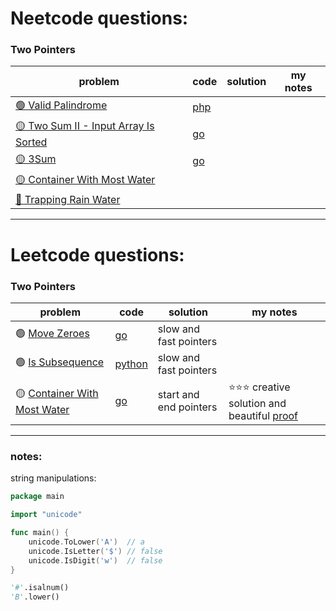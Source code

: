 # Neetcode questions:

### Two Pointers

| problem                                                                                                  | code                                                                                                  | solution | my notes |
| -------------------------------------------------------------------------------------------------------- | ----------------------------------------------------------------------------------------------------- | -------- | -------- |
| [🟢 Valid Palindrome](https://leetcode.com/problems/valid-palindrome/)                                   | [php](https://github.com/shayansm2/leetcodeSolutions/blob/main/src/easy/ValidPalindrome.php)          |
| [🟡 Two Sum II - Input Array Is Sorted](https://leetcode.com/problems/two-sum-ii-input-array-is-sorted/) | [go](https://github.com/shayansm2/leetcodeSolutions/blob/main/src/medium/TwoSumInputArrayIsSorted.go) |
| [🟡 3Sum](https://leetcode.com/problems/3sum/)                                                           | [go](https://github.com/shayansm2/leetcodeSolutions/blob/main/src/medium/3Sum.go)                     |
| [🟡 Container With Most Water](https://leetcode.com/problems/container-with-most-water/)                 |
| [🔴 Trapping Rain Water](https://leetcode.com/problems/trapping-rain-water/)                             |

---

# Leetcode questions:

### Two Pointers

| problem                                                                                  | code                                                                                                          | solution               | my notes                                                                                                                                                                                                                 |
| ---------------------------------------------------------------------------------------- | ------------------------------------------------------------------------------------------------------------- | ---------------------- | ------------------------------------------------------------------------------------------------------------------------------------------------------------------------------------------------------------------------ |
| 🟢 [Move Zeroes](https://leetcode.com/problems/move-zeroes/)                             | [go](https://github.com/shayansm2/leetcodeSolutions/blob/main/src/easy/MoveZeroesTwoPointer.go)               | slow and fast pointers |
| 🟢 [Is Subsequence](https://leetcode.com/problems/is-subsequence/)                       | [python](https://github.com/shayansm2/leetcodeSolutions/blob/main/src/easy/IsSubsequence.py)                  | slow and fast pointers |
| 🟡 [Container With Most Water](https://leetcode.com/problems/container-with-most-water/) | [go](https://github.com/shayansm2/leetcodeSolutions/blob/main/src/medium/ContainerWithMostWaterTwoPointer.go) | start and end pointers | ⭐⭐⭐ creative solution and beautiful [proof](https://leetcode.com/problems/container-with-most-water/solutions/6099/yet-another-way-to-see-what-happens-in-the-o-n-algorithm/?envType=study-plan-v2&envId=leetcode-75) |

---

### notes:

string manipulations:

```go
package main

import "unicode"

func main() {
	unicode.ToLower('A')  // a
	unicode.IsLetter('$') // false
	unicode.IsDigit('w')  // false
}
```

```python
'#'.isalnum()
'B'.lower()
```
